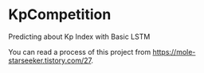 # KpCompetition
Predicting about Kp Index with Basic LSTM

You can read a process of this project from https://mole-starseeker.tistory.com/27.
